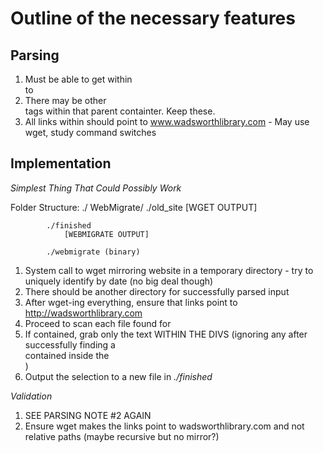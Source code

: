 Outline of the necessary features
=====


Parsing
-----

1. Must be able to get within <div class="rightcontent"> to </div>
1. There may be other <div> tags within that parent containter. Keep these.
1. All links within should point to www.wadsworthlibrary.com - May use wget, study command switches


Implementation
-----

*Simplest Thing That Could Possibly Work*

Folder Structure:
    ./
        WebMigrate/
            ./old_site
                [WGET OUTPUT]

            ./finished
                [WEBMIGRATE OUTPUT]

            ./webmigrate (binary)


1. System call to wget mirroring website in a temporary directory - try to uniquely identify by date (no big deal though)
1. There should be another directory for successfully parsed input
1. After wget-ing everything, ensure that links point to http://wadsworthlibrary.com
1. Proceed to scan each file found for <div class="rightcontent">
1. If contained, grab only the text WITHIN THE DIVS (ignoring any </div> after successfully finding a <div> contained inside the <div class="rightcontainer">)
1. Output the selection to a new file in *./finished*

*Validation*

1. SEE PARSING NOTE #2 AGAIN
1. Ensure wget makes the links point to wadsworthlibrary.com and not relative paths (maybe recursive but no mirror?)
